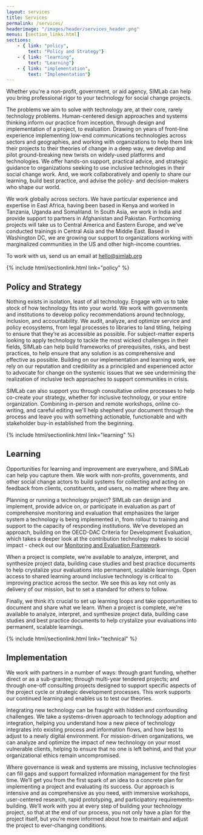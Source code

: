 ```yaml
---
layout: services
title: Services
permalink: /services/
headerimage: "/images/header/services_header.png"
menus: [section_links.html]
sections:
    - { link: "policy",
        text: "Policy and Strategy"}
    - { link: "learning",
        text: "Learning"}
    - { link: "implementation",
        text: "Implementation"}
---
```


<span class="larger-bolder"> Whether you're a non-profit, government, or aid agency, SIMLab can help you bring professional rigor to your technology for social change projects.</span>

The problems we aim to solve with technology are, at their core, rarely technology problems. Human-centered design approaches and systems thinking inform our practice from inception, through design and implementation of a project, to evaluation. Drawing on years of front-line experience implementing low-end communications technologies across sectors and geographies, and working with organizations to help them link their projects to their theories of change in a deep way, we develop and pilot ground-breaking new twists on widely-used platforms and technologies. We offer hands-on support, practical advice, and strategic guidance to organizations seeking to use inclusive technologies in their social change work. And, we work collaboratively and openly to share our learning, build best practice, and advise the policy- and decision-makers who shape our world.

We work globally across sectors. We have particular experience and expertise in East Africa, having been based in Kenya and worked in Tanzania, Uganda and Somaliland. In South Asia, we work in India and provide support to partners in Afghanistan and Pakistan. Forthcoming projects will take us to Central America and Eastern Europe, and we’ve conducted trainings in Central Asia and the Middle East. Based in Washington DC, we are growing our support to organizations working with marginalized communities in the US and other high-income countries.

To work with us, send us an email at [hello@simlab.org](mailto:hello@simlab.org)

{% include html/sectionlink.html link="policy" %}

## Policy and Strategy
Nothing exists in isolation, least of all technology. Engage with us to take stock of how technology fits into your world. We work with governments and institutions to develop policy recommendations around technology, inclusion, and accountability. We audit, analyze, and optimize service and policy ecosystems, from legal processes to libraries to land titling, helping to ensure that they’re as accessible as possible. For subject-matter experts looking to apply technology to tackle the most wicked challenges in their fields, SIMLab can help build frameworks of prerequisites, risks, and best practices, to help ensure that any solution is as comprehensive and effective as possible. Building on our implementation and learning work, we rely on our reputation and credibility as a principled and experienced actor to advocate for change on the systemic issues that we see undermining the realization of inclusive tech approaches to support communities in crisis.

SIMLab can also support you through consultative online processes to help co-create your strategy, whether for inclusive technology, or your entire organization. Combining in-person and remote workshops, online co-writing, and careful editing we'll help shepherd your document through the process and leave you with something actionable, functionable and with stakeholder buy-in established from the beginning.

{% include html/sectionlink.html link="learning" %}

## Learning
Opportunities for learning and improvement are everywhere, and SIMLab can help you capture them. We work with non-profits, governments, and other social change actors to build systems for collecting and acting on feedback from clients, constituents, and users, no matter where they are.

Planning or running a technology project? SIMLab can design and implement, provide advice on, or participate in evaluation as part of comprehensive monitoring and evaluation that emphasizes the larger system a technology is being implemented in, from rollout to training and support to the capacity of responding institutions. We’ve developed an approach, building on the OECD-DAC Criteria for Development Evaluation, which takes a deeper look at the contribution technology makes to social impact - check out our [Monitoring and Evaluation Framework](simlab.org/resources/mandeoftech).

When a project is complete, we’re available to analyze, interpret, and synthesize project data, building case studies and best practice documents to help crystalize your evaluations into permanent, scalable learnings. Open access to shared learning around inclusive technology is critical to improving practice across the sector. We see this as key not only as delivery of our mission, but to set a standard for others to follow.

Finally, we think it’s crucial to set up learning loops and take opportunities to document and share what we learn. When a project is complete, we’re available to analyze, interpret, and synthesize project data, building case studies and best practice documents to help crystalize your evaluations into permanent, scalable learnings.


{% include html/sectionlink.html link="technical" %}

## Implementation
We work with partners in a number of ways: through grant funding, whether direct or as a sub-grantee; through multi-year tendered projects; and through one-off consulting projects designed to support specific aspects of the project cycle or strategic development processes. This work supports our continued learning and enables us to test our theories.

Integrating new technology can be fraught with hidden and confounding challenges. We take a systems-driven approach to technology adoption and integration, helping you understand how a new piece of technology integrates into existing process and information flows, and how best to adjust to a newly digital environment. For mission-driven organizations, we can analyze and optimize the impact of new technology on your most vulnerable clients, helping to ensure that no one is left behind, and that your organizational ethics remain uncompromised.

Where governance is weak and systems are missing, inclusive technologies can fill gaps and support formalized information management for the first time. We’ll get you from the first spark of an idea to a concrete plan for implementing a project and evaluating its success. Our approach is intensive and as comprehensive as you need, with immersive workshops, user-centered research, rapid prototyping, and participatory requirements-building. We’ll work with you at every step of building your technology project, so that at the end of our process, you not only have a plan for the project itself, but you’re more informed about how to maintain and adjust the project to ever-changing conditions.
